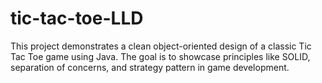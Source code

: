 # tic-tac-toe-LLD
This project demonstrates a clean object-oriented design of a classic Tic Tac Toe game using Java. The goal is to showcase principles like SOLID, separation of concerns, and strategy pattern in game development.
